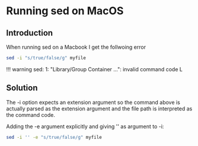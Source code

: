 # Running sed on MacOS

## Introduction
When running sed on a Macbook I get the follwoing error

```bash
sed -i "s/true/false/g" myfile
```

!!! warning
    sed: 1: "Library/Group Container ...": invalid command code L

## Solution

The -i option expects an extension argument so the command above
is actually parsed as the extension argument and the file path is interpreted as the command code.

Adding the -e argument explicitly and giving '' as argument to -i:

```bash
sed -i '' -e "s/true/false/g" myfile
```
